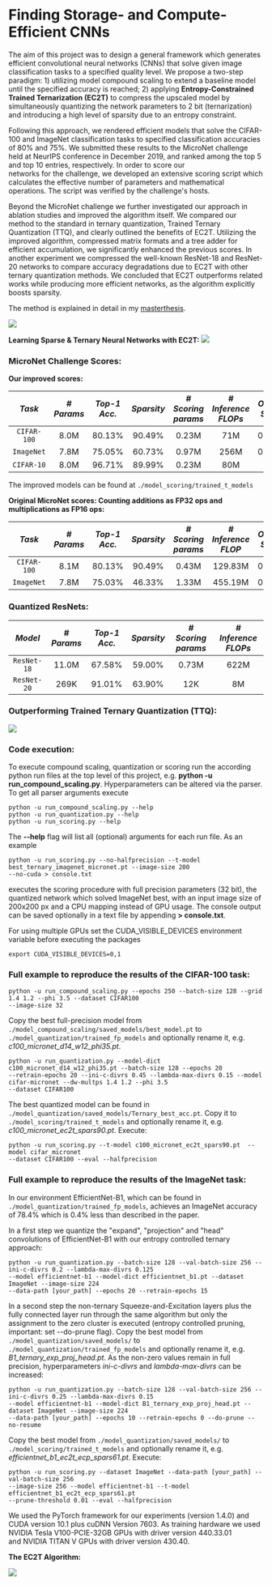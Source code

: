 # Finding Storage- and Compute-Efficient CNNs

The aim of this project was to design a general framework which generates efficient convolutional neural networks (CNNs) 
that solve given image classification tasks to a specified quality level. We propose a two-step 
paradigm: 1) utilizing model compound scaling to extend a baseline 
model until the specified accuracy is reached; 2) applying **Entropy-Constrained Trained Ternarization (EC2T)** to compress 
the upscaled model by simultaneously quantizing the network parameters to 2 bit (ternarization) and introducing a high 
level of sparsity due to an entropy constraint. 

Following this approach, we rendered efficient models that solve the  CIFAR-100 and  ImageNet classification tasks to 
specified classification accuracies of 80\% and 75\%. We submitted these results to the MicroNet challenge held at 
NeurIPS conference in December 2019, and ranked among the top 5 and top 10 entries, respectively. In order to score our  
networks for the challenge, we developed an extensive scoring script which calculates the effective number of parameters 
and mathematical operations. The script was verified by the challenge's hosts.

Beyond the MicroNet challenge we further investigated our approach in ablation studies and improved the algorithm 
itself. We compared our method to the standard in ternary quantization, Trained Ternary Quantization (TTQ), and clearly 
outlined the benefits of EC2T. Utilizing  the improved algorithm, compressed matrix formats and a tree adder for 
efficient accumulation, we significantly enhanced the previous scores.
In another experiment we compressed the well-known ResNet-18 and ResNet-20 networks to compare accuracy degradations 
due to EC2T with other ternary quantization methods. We concluded that EC2T outperforms related works while producing 
more efficient networks, as the algorithm explicitly boosts sparsity.

The method is explained in detail in my [masterthesis](https://github.com/d-becking/efficientCNNs/blob/master/masterthesis.pdf).


![](https://github.com/d-becking/efficientCNNs/blob/master/imgs/approach.jpg?raw=true)

**Learning Sparse \& Ternary Neural Networks with EC2T:**
![](https://github.com/d-becking/efficientCNNs/blob/master/imgs/assignment.jpg?raw=true)



### MicroNet Challenge Scores:
**Our improved scores:**

|    *Task*   |*# Params*|*Top-1 Acc.*|*Sparsity*|*# Scoring params*|*# Inference FLOPs*|*Overall Score*|
|:-----------:|:--------:|:----------:|:--------:|:----------------:|:-----------------:|:-------------:|
| `CIFAR-100` |   8.0M   |    80.13%  |   90.49% |      0.23M       |       71M      |    0.0130     |
| `ImageNet`  |   7.8M   |    75.05%  |   60.73% |      0.97M       |       256M     |    0.3639     |
| `CIFAR-10` |   8.0M   |    96.71%  |   89.99% |      0.23M       |       80M      |    -     |


The improved models can be found at `./model_scoring/trained_t_models`

**Original MicroNet scores: Counting additions as FP32 ops and multiplications as FP16 ops:**

|    *Task*   |*# Params*|*Top-1 Acc.*|*Sparsity*|*# Scoring params*|*# Inference FLOP*|*Overall Score*|
|:-----------:|:--------:|:----------:|:--------:|:----------------:|:-----------------:|:-------------:|
| `CIFAR-100` |   8.1M   |    80.13%  |   90.49% |      0.43M       |       129.83M     |    0.0242     |
| `ImageNet`  |   7.8M   |    75.03%  |   46.33% |      1.33M       |       455.19M     |    0.5821     |


### Quantized ResNets:

|    *Model*   |*# Params*|*Top-1 Acc.*|*Sparsity*|*# Scoring params*|*# Inference FLOPs*|
|:-----------:|:--------:|:----------:|:--------:|:----------------:|:-----------------:|
| `ResNet-18` |   11.0M   |    67.58%  |   59.00% |      0.73M       |       622M      |   
| `ResNet-20` |   269K   |    91.01%  |   63.90% |      12K       |       8M      |   

### Outperforming Trained Ternary Quantization (TTQ):

![](https://github.com/d-becking/efficientCNNs/blob/master/imgs/ttq_vs_ec2t_top1_enlarge.jpg?raw=true)

### Code execution:

To execute compound scaling, quantization or scoring run the according python run files at the top level of this project, 
e.g. **python -u run_compound_scaling.py**. Hyperparameters can be altered via the parser. To get all parser arguments
execute 
```
python -u run_compound_scaling.py --help
python -u run_quantization.py --help
python -u run_scoring.py --help
```
The **--help** flag will list all (optional) arguments for each run file. As an example
```
python -u run_scoring.py --no-halfprecision --t-model best_ternary_imagenet_micronet.pt --image-size 200 
--no-cuda > console.txt
```
executes the scoring procedure with full precision parameters (32 bit), the quantized network which solved
ImageNet best, with an input image size of 200x200 px and a CPU mapping instead of GPU usage. The console output can 
be saved optionally in a text file by appending **> console.txt**.

For using multiple GPUs set the CUDA_VISIBLE_DEVICES environment variable before executing the packages
```
export CUDA_VISIBLE_DEVICES=0,1
```

### Full example to reproduce the results of the CIFAR-100 task:
```
python -u run_compound_scaling.py --epochs 250 --batch-size 128 --grid 1.4 1.2 --phi 3.5 --dataset CIFAR100 
--image-size 32 
```
Copy the best full-precision model from `./model_compound_scaling/saved_models/best_model.pt` to
`./model_quantization/trained_fp_models` and optionally rename it, e.g. _c100_micronet_d14_w12_phi35.pt_.
```
python -u run_quantization.py --model-dict c100_micronet_d14_w12_phi35.pt --batch-size 128 --epochs 20 
--retrain-epochs 20 --ini-c-divrs 0.45 --lambda-max-divrs 0.15 --model cifar-micronet --dw-multps 1.4 1.2 --phi 3.5 
--dataset CIFAR100
```
The best quantized model can be found in `./model_quantization/saved_models/Ternary_best_acc.pt`.
Copy it to `./model_scoring/trained_t_models` and optionally rename it, e.g. 
_c100_micronet_ec2t_spars90.pt_.
Execute:
```
python -u run_scoring.py --t-model c100_micronet_ec2t_spars90.pt  --model cifar_micronet  
--dataset CIFAR100 --eval --halfprecision 
```

### Full example to reproduce the results of the ImageNet task:
In our environment EfficientNet-B1, which can be found in 
`./model_quantization/trained_fp_models`, achieves an ImageNet accuracy of 78.4% which is 0.4% less than described 
in the paper.

In a first step we quantize the "expand", "projection" and "head" convolutions of EfficientNet-B1 with our entropy 
controlled ternary approach:
```
python -u run_quantization.py --batch-size 128 --val-batch-size 256 --ini-c-divrs 0.2 --lambda-max-divrs 0.125 
--model efficientnet-b1 --model-dict efficientnet_b1.pt --dataset ImageNet --image-size 224 
--data-path [your_path] --epochs 20 --retrain-epochs 15
```
In a second step the non-ternary Squeeze-and-Excitation layers plus the fully connected layer run through the 
same algorithm but only the assignment to the zero cluster is executed (entropy controlled pruning, important: set 
--do-prune flag). Copy the best model from `./model_quantization/saved_models/` to 
`./model_quantization/trained_fp_models` and optionally rename it, e.g. _B1_ternary_exp_proj_head.pt_. As the non-zero 
values remain in full precision, hyperparameters _ini-c-divrs_ and _lambda-max-divrs_ can be increased:
```
python -u run_quantization.py --batch-size 128 --val-batch-size 256 --ini-c-divrs 0.25 --lambda-max-divrs 0.15 
--model efficientnet-b1 --model-dict B1_ternary_exp_proj_head.pt --dataset ImageNet --image-size 224 
--data-path [your_path] --epochs 10 --retrain-epochs 0 --do-prune --no-resume
```
Copy the best model from `./model_quantization/saved_models/` to `./model_scoring/trained_t_models` and optionally 
rename it, e.g. _efficientnet_b1_ec2t_ecp_spars61.pt_.
Execute:
```
python -u run_scoring.py --dataset ImageNet --data-path [your_path] --val-batch-size 256 
--image-size 256 --model efficientnet-b1 --t-model efficientnet_b1_ec2t_ecp_spars61.pt 
--prune-threshold 0.01 --eval --halfprecision 
```

We used the PyTorch framework for our experiments (version 1.4.0) and CUDA version 10.1 plus cuDNN Version 7603.
As training hardware we used NVIDIA Tesla V100-PCIE-32GB GPUs with driver version 440.33.01  
and NVIDIA TITAN V GPUs with driver version 430.40.

**The EC2T Algorithm:**

![](https://github.com/d-becking/efficientCNNs/blob/master/imgs/ec2t.jpg?raw=true)

